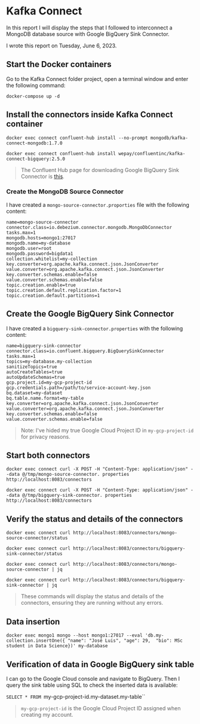 # Kafka Connect

In this report I will display the steps that I followed to interconnect a MongoDB database source with Google BigQuery 
Sink Connector.

I wrote this report on Tuesday, June 6, 2023.

## Start the Docker containers

Go to the Kafka Connect folder project, open a terminal window and enter the following command:

`docker-compose up -d`

## Install the connectors inside Kafka Connect container

`docker exec connect confluent-hub install --no-prompt mongodb/kafka-connect-mongodb:1.7.0`

`docker exec connect confluent-hub install wepay/confluentinc/kafka-connect-bigquery:2.5.0`

> The Confluent Hub page for downloading Google BigQuery Sink Connector is [this](https://www.confluent.io/hub/wepay/kafka-connect-bigquery/).

### Create the MongoDB Source Connector

I have created a `mongo-source-connector.proporties` file with the following content:

```
name=mongo-source-connector
connector.class=io.debezium.connector.mongodb.MongoDbConnector
tasks.max=1
mongodb.hosts=mongo1:27017
mongodb.name=my-database
mongodb.user=root
mongodb.password=bigdata1
collection.whitelist=my-collection
key.converter=org.apache.kafka.connect.json.JsonConverter
value.converter=org.apache.kafka.connect.json.JsonConverter
key.converter.schemas.enable=false
value.converter.schemas.enable=false
topic.creation.enable=true
topic.creation.default.replication.factor=1
topic.creation.default.partitions=1
```

## Create the Google BigQuery Sink Connector

I have created a `bigquery-sink-connector.properties` with the following content:

```
name=bigquery-sink-connector
connector.class=io.confluent.bigquery.BigQuerySinkConnector
tasks.max=1
topics=my-database.my-collection
sanitizeTopics=true
autoCreateTables=true
autoUpdateSchemas=true
gcp.project.id=my-gcp-project-id
gcp.credentials.path=/path/to/service-account-key.json
bq.dataset=my-dataset
bq.table.name.format=my-table
key.converter=org.apache.kafka.connect.json.JsonConverter
value.converter=org.apache.kafka.connect.json.JsonConverter
key.converter.schemas.enable=false
value.converter.schemas.enable=false
```

> Note: I've hided my true Google Cloud Project ID in `my-gcp-project-id` for privacy reasons.

## Start both connectors

`docker exec connect curl -X POST -H "Content-Type: application/json" --data @/tmp/mongo-source-connector.
properties http://localhost:8083/connectors`

`docker exec connect curl -X POST -H "Content-Type: application/json" --data @/tmp/bigquery-sink-connector.
properties http://localhost:8083/connectors`


## Verify the status and details of the connectors

`docker exec connect curl http://localhost:8083/connectors/mongo-source-connector/status`

`docker exec connect curl http://localhost:8083/connectors/bigquery-sink-connector/status`

`docker exec connect curl http://localhost:8083/connectors/mongo-source-connector | jq`

`docker exec connect curl http://localhost:8083/connectors/bigquery-sink-connector | jq`

> These commands will display the status and details of the connectors, ensuring they are running without any errors.

## Data insertion

`docker exec mongo1 mongo --host mongo1:27017 --eval 'db.my-collection.insertOne({ "name": "José Luis", "age": 29, 
"bio": MSc student in Data Science})' my-database`

## Verification of data in Google BigQuery sink table

I can go to the Google Cloud console and navigate to BigQuery. Then I query the sink table using SQL to check the 
inserted data is available:

`SELECT * FROM `my-gcp-project-id.my-dataset.my-table``

> `my-gcp-project-id` is the Google Cloud Project ID assigned when creating my account.
